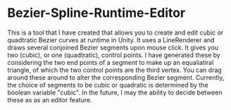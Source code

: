 # Bezier-Spline-Runtime-Editor 

This is a tool that I have created that allows you to create and edit cubic or quadtratic Bezier curves at runtime in Unity. It uses a LineRenderer and draws several conjoined Bezier segments upon mouse click. It gives you two (cubic), or one (quadtratic), control points.  I have generated these by considering the two end points of a segment to make up an equaliatiral triangle, of which the two control points are the third vertex. You can drag around these around to alter the corresponding Bezier segment. Currently, the choice of segments to be cubic or quadratic is determined by the boolean variable "cubic". In the future, I may the ability to decide between these as as an editor feature. 
